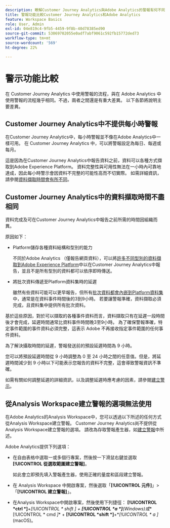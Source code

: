 ```yaml
---
description: 瞭解Customer Journey Analytics與Adobe Analytics的警報有何不同
title: 警報功能比較Customer Journey Analytics和Adobe Analytics
feature: Workspace Basics
role: User, Admin
exl-id: 04e819c4-9fb5-4459-9f8b-40d78385ed90
source-git-commit: 53069702055e0adf7abf9061c592fb15772ded73
workflow-type: tm+mt
source-wordcount: '569'
ht-degree: 22%

---
```


# 警示功能比較

在 Customer Journey Analytics 中使用警報的流程，與在 Adobe Analytics 中使用警報的流程幾乎相同。不過，兩者之間還是有重大差異。 以下各節將說明主要差異。

## Customer Journey Analytics中不提供每小時警報

在Customer Journey Analytics中，每小時警報並不像在Adobe Analytics中一樣可用。 在 Customer Journey Analytics 中，可以將警報設定為每日、每週或每月。

這是因為在Customer Journey Analytics中報告資料之前，資料可以各種方式擷取到Adobe Experience Platform。 資料完整性與可用性無法在一小時內可靠地達成，因此每小時警示會因資料不完整的可能性高而不切實際。 如需詳細資訊，請參閱[資料擷取時間會有所不同](#data-ingestion-times-vary-in-customer-journey-analytics)。

## Customer Journey Analytics中的資料擷取時間不盡相同

資料完成及可在Customer Journey Analytics中報告之前所需的時間因組織而異。

原因如下：

* Platform儲存各種資料結構和型別的能力

  不同於Adobe Analytics （僅報告網頁資料），可以將[許多不同型別的資料擷取到Adobe Experience Platform](/help/data-ingestion/data-ingestion.md)中以在Customer Journey Analytics中報告，並且不是所有型別的資料都可以依序即時傳送。

* 將批次資料傳遞至Platform資料集時的延遲

  雖然有些資料可能可以更早報告，但所有[批次資料都會內嵌到Platform資料集](/help/data-ingestion/data-ingestion.md#ingest-and-use-batch-data.)中，通常是在資料事件時間後的3到9小時。 若要讓警報準確，資料擷取必須完成，且資料集中提供所有批次資料。<!--3 to 9 hours is a sweet spot, what we are suggesting.  -->

基於這些原因，對於可以擷取的各種事件資料而言，資料擷取只有在延遲一段時間後才會完成，延遲時間通常比資料事件時間晚3至9小時。 為了確保警報準確，特定事件範圍的事件資料必須完整，這表示 Adob&#x200B;&#x200B;e 不再接收指定事件範圍的任何事件資料。

為了解決攝取時間的延遲，警報發送前的預設延遲時間為 9 小時。

您可以將預設延遲時間從 9 小時調整為 0 至 24 小時之間的任意值。但是，將延遲時間減少到 9 小時以下可能表示您報告的資料不完整，這會導致警報資訊不準確。

如需有關如何調整延遲的詳細資訊，以及調整延遲時應考慮的因素，請參閱[建立警示](/help/components/c-intelligent-alerts/alert-builder.md)。

<!-- Starting with "However," the rest of this information should probably go into the actual documentation where we document the option to adjust the delay. -->

## 從Analysis Workspace建立警報的選項無法使用

在Adobe Analytics的Analysis Workspace中，您可以透過以下所述的任何方式從Analysis Workspace建立警報。 Customer Journey Analytics尚不提供從Analysis Workspace建立警報的選項。 請改為存取警報產生器，如[建立警報](/help/components/c-intelligent-alerts/alert-builder.md)中所述。

Adobe Analytics提供下列選項：

* 在自由表格中選取一或多個行專案，然後按一下滑鼠右鍵並選取&#x200B;**[!UICONTROL 從選取範圍建立警報]**。

  如此會立即預先填入警報產生器，使用正確的量度和區段建立警報。

* 在 Analysis Workspace 中開啟專案，然後選取「**[!UICONTROL 元件]**」>「**[!UICONTROL 建立警報]**」。

* 在Analysis Workspace中開啟專案，然後使用下列捷徑： **[!UICONTROL *ctrl *]**+**[!UICONTROL * shift *]** + **[!UICONTROL *a *]**(Windows)或**[!UICONTROL * cmd *]** + **[!UICONTROL *shift *]**+**[!UICONTROL * a *]** (macOS)。
